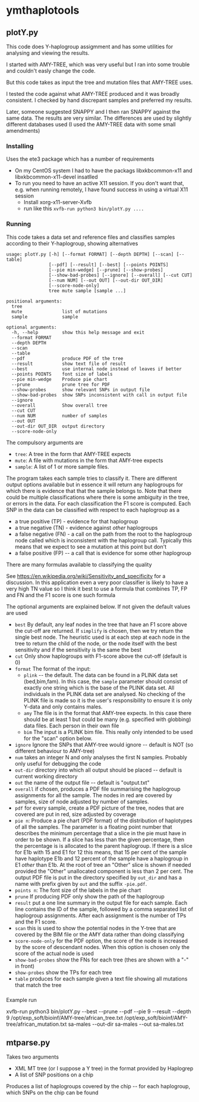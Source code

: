 # ymthaplotools




## plotY.py

This code does Y-haplogroup assigmment and has some utilities for analysing and viewing the results. 

I started with AMY-TREE, which was very useful but I ran into some trouble and couldn't easly change the code.

But this code takes as input the tree and mutation files that AMY-TREE uses.

I tested the code against what AMY-TREE produced and it was broadly consistent. I checked by hand discrepant samples and preferred my results.

Later, someone suggested SNAPPY and I then ran SNAPPY against the same data. The results are very similar. The differences are used by slightly different databases used (I used the AMY-TREE data with some small amendments)


### Installing

Uses the ete3 package which has a number of requirements
* On my CentOS system I had to have the packags libxkbcommon-x11 and libxkbcommon-x11-devel insatlled
* To run you need to have an active X11 session. If you don't want that, e.g. when running remotely, I have found success in using a  virtual X11 session
   * Install xorg-x11-server-Xvfb
   * run like this `xvfb-run python3 bin/plotY.py .... `

### Running

This code takes a data set and reference files and classifies samples according to their Y-haplogroup, showing alternatives

```
usage: plotY.py [-h] [--format FORMAT] [--depth DEPTH] [--scan] [--table]
                [--pdf] [--result] [--best] [--points POINTS]
                [--pie min-wedge] [--prune] [--show-probes]
                [--show-bad-probes] [--ignore] [--overall] [--cut CUT]
                [--num NUM] [--out OUT] [--out-dir OUT_DIR]
                [--score-node-only]
                tree mute sample [sample ...]

positional arguments:
  tree
  mute               list of mutations
  sample             sample

optional arguments:
  -h, --help         show this help message and exit
  --format FORMAT
  --depth DEPTH
  --scan
  --table
  --pdf              produce PDF of the tree
  --result           show text file of result
  --best             use internal node instead of leaves if better
  --points POINTS    font size of labels
  --pie min-wedge    Produce pie chart
  --prune            prune tree for PDF
  --show-probes      show relevant SNPs in output file
  --show-bad-probes  show SNPs inconsistent with call in output file
  --ignore
  --overall          Show overall tree
  --cut CUT
  --num NUM          number of samples
  --out OUT
  --out-dir OUT_DIR  output directory
  --score-node-only
```



The compulsory arguments are
* `tree`: A tree in the form that AMY-TREE expects
* `mute`: A file with mutations in the form that AMY-tree expects
* `sample`: A list of 1 or more sample files.

The program takes each sample tries to classify it.  There are different output options available but in essence it will return any haplogroups for which there is evidence that that the sample belongs to. Note that there could be multiple classifications  where there is some ambiguity in the tree, or errors in the data. For each classification the F1 score is computed. Each SNP in the data can be classified with respect to each haplogroup as a
* a true positive (TP) - evidence for that haplogroup
* a true negative (TN) - evidence against _other_ haplogroups 
* a false negative (FN) - a call on the path from the root to the haplogroup node called which is inconsistent with 
  the haplogroup call. Typically this means that we expect to see a mutation at this point but don't
* a false positive (FP) -- a call that is evidence for some other haplogroup

There are many formulas available to classifying the quality

See https://en.wikipedia.org/wiki/Sensitivity_and_specificity for a discussion. In this application even a very poor classifier is likely to have a very high TN value so I think it best to use a formula that combines TP, FP and FN and the F1 score is one such formula


The optional arguments are explained below. If not given the default values are used
* `best` By default, any leaf nodes in the tree that have an F1 score above the cut-off are returned. If `simplify` is chosen, then we try return the single best node. The heuristic used is at each step at each node in the tree to return the child of the node, or the node itself with the best sensitivity and if the sensitivity is the same the best 
* `cut` Only show haplogroups with F1-score above the cut-off (default is 0)
* `format` The format of the input: 
     * `plink` -- the default. The data can be found in a PLINK data set (bed,bim,fam). In this case, the `sample`
        parameter should consist of exactly one string which is the base of the PLINK data set. All individuals
        in the PLINK data set are analysed. No checking of the PLINK file is made so it is the user's responsibility
        to ensure it is only Y-data and only contains males.
     * `amy` The file is in the format that AMY-tree expects. In this case there should be at least 1 but could be many        (e.g. specified with globbing) data files. Each person in their own file
     * `bim`  The input is a PLINK bim file. This really only intended to be used for the "scan" option below.
* `ignore` Ignore the SNPs that AMY-tree would ignore -- default is NOT (so different behaviour to AMY-tree)
* `num` takes an integer N and only analyses the first N samples. Probably only useful for debugging the code
* `out-dir` directory into which all output should be placed -- default is current working directory
* `out`  the name of the output file -- default is "output.txt"
* `overall` if chosen, produces a PDF file summarising the haplogroup assignments for all the sample. The nodes in red are covered by samples, size of node adjusted by number of samples.
* `pdf` for every sample, create a PDF picture of the tree, nodes that are covered are put in red, size adjusted by coverage
* `pie n`: Produce a pie chart (PDF format) of the distribution of haplotypes of all the samples. The parameter is a floating point number that describes the minimum percentage that a slice in the pie must have in order to be shown. If a slice has less than the given percentage, then the percentage is is allocated to the parent haplogroup. If  there is a slice for E1b with 15 and E1 for 12 this means, that 15 per cent of the sample have haplotype E1b and 12 percent of the sample have a haplogroup in E1 _other_ than E1b. At the root of tree an "Other" slice is shown if needed provided the "Other" unallocated component is less than 2 per cent. The output PDF file is put in the directory specified by `out_dir` and has a name with prefix given by `out` and the suffix `-pie.pdf`.
* `points n`: The font size of the labels in the pie chart
* `prune` If producing PDF only show the path of the haplogroup
* `result` put a one line summary in the output file for each sample. Each line contains the ID of the sample, followed by a comma separated list of haplogroup assignments. After each assignment is the number of TPs and the F1 score.
* `scan` this is used to show the potential nodes in the Y-tree that are covered by the BIM file or the AMY data rather than doing classifying
* `score-node-only` for the PDF option, the score of the node is increased by the score of descendant nodes. When this option is chosen only the score of the actual node is used
* `show-bad-probes` show the FNs for each tree (thes are shown with a "-" in front) 
* `show-probes` show the TPs for each tree
* `table` produces for each sample given a text file showing all mutations that match the tree

###

Example run

xvfb-run python3 bin/plotY.py --best  --prune --pdf --pie 9 --result --depth 9  /opt/exp_soft/bioinf/AMY-tree/african_tree.txt /opt/exp_soft/bioinf/AMY-tree/african_mutation.txt sa-males --out-dir sa-males --out sa-males.txt



## mtparse.py

Takes two arguments
* XML MT tree (or I suppose a Y tree) in the format provided by Haplogrep
* A list of SNP positions on a chip

Produces a list of haplogroups covered by the chip -- for each haplogroup, which SNPs on the chip can be found
